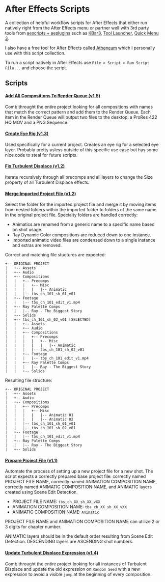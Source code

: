 # After Effects Scripts

A collection of helpful workflow scripts for After Effects that either run natively right from the After Effects menu or partner well with 3rd party tools from [aescripts + aeplugins](https://aescripts.com/) such as [KBar3](https://aescripts.com/kbar/), [Tool Launcher](https://aescripts.com/tool-launcher/), [Quick Menu 3](https://aescripts.com/quick-menu/).

I also have a free tool for After Effects called [Atheneum](https://github.com/kyletmartinez/atheneum-for-after-effects) which I personally use with this script collection.

To run a script natively in After Effects use `File > Script > Run Script File...` and choose the script.

## Scripts

#### [Add All Compositions To Render Queue (v1.5)](/scripts/Add%20All%20Compositions%20To%20Render%20Queue.jsx)

Comb throught the entire project looking for all compositions with names that match
the correct pattern and add them to the Render Queue. Each item in the Render Queue will output
two files to the desktop: a ProRes 422 HQ MOV and a PNG Sequence.

#### [Create Eye Rig (v1.3)](/scripts/Create%20Eye%20Rig.jsx)

Used specifically for a current project. Creates an eye rig for a selected eye
layer. Probably pretty usless outside of this specific use case but has some nice code to
steal for future scripts.

#### [Fix Turbulent Displace (v1.2)](/scripts/Fix%20Turbulent%20Displace.jsx)

Iterate recursively through all precomps and all layers to change the Size property
of all Turbulent Displace effects.

#### [Merge Imported Project File (v1.2)](/scripts/Merge%20Imported%20Project%20File.jsx)

Select the folder for the imported project file and merge it by moving items from
nested folders within the imported folder to folders of the same name in the original project
file. Specialty folders are handled correctly:

- Animatics are renamed from a generic name to a specific name based on shot usage.
- Ray Dynamic Color compositions are reduced down to one instance.
- Imported animatic video files are condensed down to a single instance and extras are removed.

Correct and matching file stuctures are expected:

```
+-- ORIGINAL PROJECT
|   +-- Assets
|   +-- Audio
|   +-- Compositions
|   |   +-- Precomps
|   |   |   +-- Misc
|   |   |   |   |-- Animatic
|   |   |-- tbs_ch_101_sh_01_v01
|   +-- Footage
|   |   |-- tbs_ch_101_edit_v1.mp4
|   +-- Ray Palette Comps
|   |   |-- Ray - The Biggest Story
|   +-- Solids
|   +-- tbs_ch_101_sh_02_v01 [SELECTED]
|   |   +-- Assets
|   |   +-- Audio
|   |   +-- Compositions
|   |   |   +-- Precomps
|   |   |   |   +-- Misc
|   |   |   |   |   |-- Animatic
|   |   |   |-- tbs_ch_101_sh_02_v01
|   |   +-- Footage
|   |   |   |-- tbs_ch_101_edit_v1.mp4
|   |   +-- Ray Palette Comps
|   |   |   |-- Ray - The Biggest Story
|   |   +-- Solids
```

Resulting file structure:

```
+-- ORIGINAL PROJECT
|   +-- Assets
|   +-- Audio
|   +-- Compositions
|   |   +-- Precomps
|   |   |   +-- Misc
|   |   |   |   |-- Animatic 01
|   |   |   |   |-- Animatic 02
|   |   |-- tbs_ch_101_sh_01_v01
|   |   |-- tbs_ch_101_sh_02_v01
|   +-- Footage
|   |   |-- tbs_ch_101_edit_v1.mp4
|   +-- Ray Palette Comps
|   |   |-- Ray - The Biggest Story
|   +-- Solids
```

#### [Prepare Project File (v1.1)](/scripts/Prepare%20Project%20File.jsx)

Automate the process of setting up a new project file for a new shot. The script
expects a correctly prepared base project file: correctly named PROJECT FILE NAME, correctly
named ANIMATION COMPOSITION NAME, correctly named ANIMATIC COMPOSITION NAME, and ANIMATIC layers
created using Scene Edit Detection.

- PROJECT FILE NAME:          `tbs_ch_XX_sh_XX_vXX`
- ANIMATION COMPOSITION NAME: `tbs_ch_XX_sh_XX_vXX`
- ANIMATIC COMPOSITION NAME:  `Animatic`

PROJECT FILE NAME and ANIMATION COMPOSITION NAME can utilize 2 or 3 digits for chapter number.

ANIMATIC layers should be in the default order resulting from Scene Edit Detection. DESCENDING
layers are ASCENDING shot numbers.

#### [Update Turbulent Displace Expression (v1.4)](/scripts/Update%20Turbulent%20Displace%20Expression.jsx)

Comb throught the entire project looking for all instances of Turbulent Displace and
update the old expression on `Random Seed` with a new expression to avoid a visible `jump` at the
beginning of every composition.

